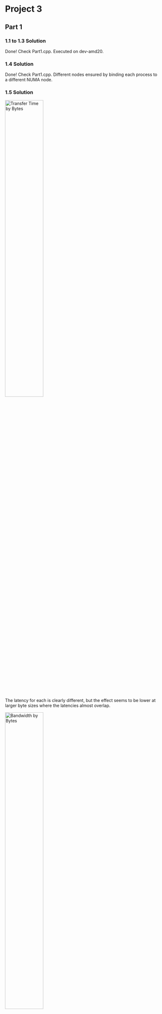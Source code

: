 # Project 3

## Part 1

### 1.1 to 1.3 Solution 
 
Done! Check Part1.cpp. Executed on dev-amd20.

### 1.4 Solution 

Done! Check Part1.cpp. Different nodes ensured by binding each process to a different NUMA node.

### 1.5 Solution 

<img src="Part1.5.png" alt="Transfer Time by Bytes" width="50%"/>

The latency for each is clearly different, but the effect seems to be lower at larger byte sizes where the latencies almost overlap. 

<img src="Part1.5_BandWidth.png" alt="Bandwidth by Bytes" width="50%"/>

However, the bandwidth (which we strictly calculated and plot rather than estimating) seems to maintain a realtively constant difference (in a log/log plot).  

### 1.6 Solution 

For small messages sizes the average communication time is relatively flat as here we are bound by the latenecy of the system. This is not true for larger messages where we are bound by the bandwidth of the system. There are different latencies for different nodes which is why the horizontial(ish) lines at low message size are at different hieghts. The values converge at higher message sizes because the bandwidth should be (approximaetly) the same for the whole system as the whole system will have the same bandwidth. 

## Part 2

See Part2.cpp for code. Executed on dev-amd20, and different nodes ensured by binding each process to a different NUMA node.

<img src="Part2.5.png" alt="Transfer Time by Bytes" width="50%"/>

The latency for each is clearly different, but at lower message sizes, ensuring separate nodes pays off. While at higher message sizes, the latency is higher for separate nodes.  

<img src="Part2.5_BandWidth.png" alt="Bandwidth by Bytes" width="50%"/> 

At low message sizes, the overhead associated with inter-node communication is relatively small. When both ping-pong processes are on separate nodes, the latency is reduced because communication between nodes typically involves higher overhead. As message size increases, the benefit of ensuring separate nodes reduces. At higher message size, the time spent on actual data transfer becomes a more dominant factor than the overhead of data transfer between physically separate nodes.

Opposed to latency, the bandwidth sees an opposite trend between same and separate nodes. Having both ping-pongs on separate nodes at low message sizes allows for more efficient use of the avaialable bandwidth. The reduced inter-node communication overhead allows a higher portion of the bandwidth to be utilized for actual data transfer. Whereas, the overhead becasue of longer physical distance between nodes becomes more pronounced at higher message size, leading to a reduction in effective bandwidth. 

### Comparison Blocking vs. Non-Blocking

<img src="Pingpong.png" alt="Transfer Time by Bytes" width="50%"/>

The latency in non-blocking case is less than the latency of the blocking case. The lower latency in non-blocking communication is expected because processes can have an overlap in sending and receiving messages, reducing the overall time. The slightly chaotic behavior at small message sizes can be attributed to the overhead introduced by non-blocking communication. 

<img src="Pingpong_BandWidth.png" alt="Bandwidth by Bytes" width="50%"/> 

The consistently higher bandwidth in non-blocking communication compared to blocking aligns with our expectations, as it allows processes to operate more independently, enabling better utilization of available bandwidth / resources.

## Part 3 
<img src="3_Bandwidth.png" alt="Bandwidth by Bytes" width="50%"/>
As shown in the bandwidth vs message size figure above, the bandwidth decreases as the number of processes used are more. When the message size goes up, the bandwidth goes up as well for the blocking communication. The reason of this shape could be the increased complexity of managing more processes. In the blocking communication, each send and receive operation must be completed before processing, leading processes increases to wait for one another, especially in this ring shift pattern. When the number of processes increases, the total wait time accumulates because a message must pass through more nodes to complete the round. This increased waiting time can lead to lower overall bandwidth. 

Larger message sizes typically lead to better bandwidth utilization. The network's capacity is better utilized when sending larger chunks of data, leading to higher bandwidth measurements. 

<img src="3_Latency.png" alt="Transfer Time by Bytes" width="50%"/>
As shown in the latency figure above, the latency is higher at bytes = 2 when more processes are used. Then, it dropped for message size of 4. It then take more latency when the message size get larger. When 128 processes were used, the latency did not show much increase accross the increase of the message size. The initial high latency at very small message sizes with more processes can be explained by the fixed overhead associated with each communication operation. This overhead is more obvious when the data transferred is minimal with more processes involved, and each processes add latency. 

The drop at 4 bytes could be how MPI is built to handle the samll messages. As message sizes increases, the latency naturally increases due to the longer time required to transmit larger amounts of data across network. Each process adds a delay due to communicatio and processing time. When more processes are used, efficient buffereing and pipeling can keep the increases minimal.  

## Part 4

<img src="4_bandwidth.png" alt="Bandwidth by Bytes" width="50%"/>
The graph showing bandwidth versus message size tells us two things about non-blocking communication. First, as we use more processes, the bandwidth gets lower. This happens because, although non-blocking communication lets us do work while messages are being sent or received, handling many messages at once can become tricky. The more processes there are, the more effort it takes to keep track of all the messages, which can slow things down, especially if the network gets too busy.
Second, when we send bigger messages, the bandwidth increases. This is because with small messages, a lot of the time is taken up just getting the messages ready to send and dealing with them after they're received. But as messages get bigger, more of the time is spent actually sending data, which is more efficient and increases bandwidth.


<img src="4_latency.png" alt="Transfer Time by Bytes" width="50%"/>
When the number of processes used are not many, the latency genetly increases.  When we're not using many processes, latency - or the delay before a message is fully sent - slightly goes up. But when we use a lot of processes, the delay for the very small messages (like 2 bytes) starts off really high. Interestingly, for slightly bigger messages (4 and 8 bytes), this delay suddenly goes down a lot if we're using many processes. However, as we keep increasing the number of processes, the delay starts to climb again for these larger messages.

This pattern is mainly because when there are a lot of processes trying to send and receive messages at the same time, the network can get clogged up, which makes things slower. When you've got lots of messages flying around, the basic work needed just to handle a message (regardless of its size) adds up and becomes a big deal. Then, after the drop in delay for slightly bigger messages, if we continue to add more processes, the delay goes up again. This is likely because the network is struggling with the traffic, and it's also more complicated to manage all those messages at the same time.

<img src="34Bandwidth.png" alt="Transfer Time by Bytes" width="50%"/>

<img src="34Latency.png" alt="Latency" width="50%"/>



